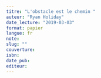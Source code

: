 ```yaml
---
titre: "L'obstacle est le chemin "
auteur: "Ryan Holiday"
date_lecture: "2019-03-03"
format: papier
langue: fr
note:
slug: ""
couverture: 
isbn: 
date_pub: 
editeur: 
---
```

